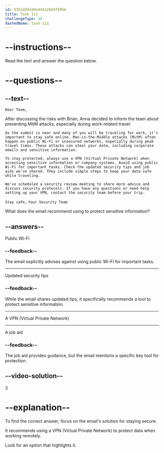 ```yaml
---
id: 67614992d9e494a2b69f89bb
title: Task 111
challengeType: 19
dashedName: task-111
---
```


<!-- READING -->

# --instructions--

Read the text and answer the question below.

# --questions--

## --text--

`Dear Team,`

After discussing the risks with Brian, Anna decided to inform the team about preventing MitM attacks, especially during work-related travel:

`As the summit is near and many of you will be traveling for work, it's important to stay safe online. Man-in-the-Middle attacks (MitM) often happen on public Wi-Fi or unsecured networks, especially during peak travel times. These attacks can steal your data, including corporate emails and sensitive information.`

`To stay protected, always use a VPN (Virtual Private Network) when accessing sensitive information or company systems. Avoid using public Wi-Fi for important tasks. Check the updated security tips and job aids we've shared. They include simple steps to keep your data safe while traveling.`

`We've scheduled a security review meeting to share more advice and discuss security protocols. If you have any questions or need help setting up your VPN, contact the security team before your trip.`

`Stay safe,`
`Your Security Team`

What does the email recommend using to protect sensitive information?

## --answers--

Public Wi-Fi

### --feedback--

The email explicitly advises against using public Wi-Fi for important tasks.

---

Updated security tips

### --feedback--

While the email shares updated tips, it specifically recommends a tool to protect sensitive information.

---

A VPN (Virtual Private Network)

---

A job aid

### --feedback--

The job aid provides guidance, but the email mentions a specific key tool for protection.

## --video-solution--

3

# --explanation--

To find the correct answer, focus on the email's solution for staying secure.

It recommends using a VPN (Virtual Private Network) to protect data when working remotely.

Look for an option that highlights it.
